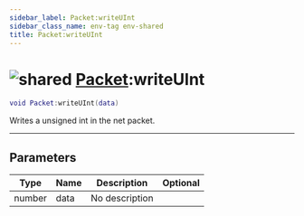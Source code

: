 ```yaml
---
sidebar_label: Packet:writeUInt
sidebar_class_name: env-tag env-shared
title: Packet:writeUInt
---
```


# <img src='/img/wiki/shared.png' alt='shared' classname='env-tag' /> [Packet](../packet/README.md):writeUInt

```lua
void Packet:writeUInt(data)
```

Writes a unsigned int in the net packet.<br/>

-----------------
## Parameters

| Type   | Name | Description | Optional |
| ------ | ---- | ----------- | -------: |
| number | data | No description |   |
